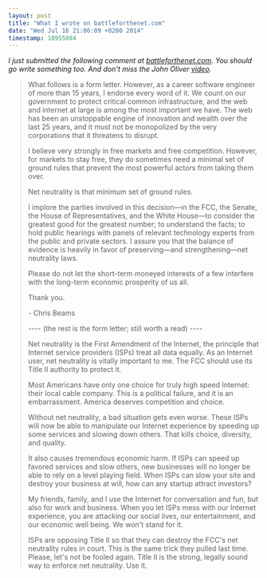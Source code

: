 ```yaml
---
layout: post
title: "What I wrote on battleforthenet.com"
date: "Wed Jul 16 21:06:09 +0200 2014"
timestamp: 18955084
---
```


_I just submitted the following comment at [battleforthenet.com](http://www.battleforthenet.com). You should go write something too. And don't miss the John Oliver [video](https://www.youtube.com/watch?v=fpbOEoRrHyU)._

> What follows is a form letter. However, as a career software engineer of more than 15 years, I endorse every word of it. We count on our government to protect critical common infrastructure, and the web and internet at large is among the most important we have. The web has been an unstoppable engine of innovation and wealth over the last 25 years, and it must not be monopolized by the very corporations that it threatens to disrupt.
> 
> I believe very strongly in free markets and free competition. However, for markets to stay free, they do sometimes need a minimal set of ground rules that prevent the most powerful actors from taking them over.
> 
> Net neutrality is that minimum set of ground rules.
> 
> I implore the parties involved in this decision—in the FCC, the Senate, the House of Representatives, and the White House—to consider the greatest good for the greatest number; to understand the facts; to hold public hearings with panels of relevant technology experts from the public and private sectors. I assure you that the balance of evidence is heavily in favor of preserving—and strengthening—net neutrality laws.
> 
> Please do not let the short-term moneyed interests of a few interfere with the long-term economic prosperity of us all.
> 
> Thank you.
> 
> \- Chris Beams
> 
>
> ---- (the rest is the form letter; still worth a read) ----
> 
> Net neutrality is the First Amendment of the Internet, the principle that Internet service providers (ISPs) treat all data equally. As an Internet user, net neutrality is vitally important to me. The FCC should use its Title II authority to protect it.
> 
> Most Americans have only one choice for truly high speed Internet: their local cable company. This is a political failure, and it is an embarrassment. America deserves competition and choice.
> 
> Without net neutrality, a bad situation gets even worse. These ISPs will now be able to manipulate our Internet experience by speeding up some services and slowing down others. That kills choice, diversity, and quality.
> 
> It also causes tremendous economic harm. If ISPs can speed up favored services and slow others, new businesses will no longer be able to rely on a level playing field. When ISPs can slow your site and destroy your business at will, how can any startup attract investors?
> 
> My friends, family, and I use the Internet for conversation and fun, but also for work and business. When you let ISPs mess with our Internet experience, you are attacking our social lives, our entertainment, and our economic well being. We won't stand for it.
> 
> ISPs are opposing Title II so that they can destroy the FCC's net neutrality rules in court. This is the same trick they pulled last time. Please, let's not be fooled again. Title II is the strong, legally sound way to enforce net neutrality. Use it.

